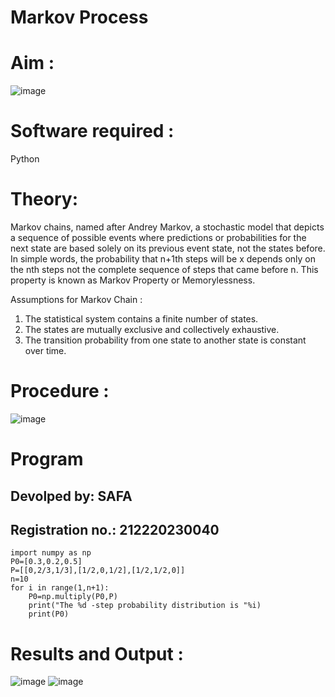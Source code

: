 # Markov Process


# Aim : 

![image](https://user-images.githubusercontent.com/104613195/170176804-7a25305b-c5e3-4b93-8201-8ebbe99765cc.png)

# Software required :  

Python

# Theory:

Markov chains, named after Andrey Markov, a stochastic model that depicts a sequence of possible events where predictions or probabilities for the next state are based solely on its previous event state, not the states before. In simple words, the probability that n+1th steps will be x depends only on the nth steps not the complete sequence of steps that came before n. This property is known as Markov Property or Memorylessness. 

Assumptions for Markov Chain :
1. The statistical system contains a finite number of states.
2. The states are mutually exclusive and collectively exhaustive.
3. The transition probability from one state to another state is constant over time.
# Procedure :

![image](https://user-images.githubusercontent.com/104613195/170175685-c6187523-f268-4a3b-b03d-8bbe62647a57.png)



# Program
## Devolped by: SAFA
## Registration no.: 212220230040
```
import numpy as np
P0=[0.3,0.2,0.5]
P=[[0,2/3,1/3],[1/2,0,1/2],[1/2,1/2,0]]
n=10
for i in range(1,n+1):
    P0=np.multiply(P0,P)
    print("The %d -step probability distribution is "%i)
    print(P0)

```
# Results and Output : 
![image](https://user-images.githubusercontent.com/75234912/170193780-a37dbc1e-b35c-4833-a849-ba1dcc229453.png)
![image](https://user-images.githubusercontent.com/75234912/170193852-3d239434-5ad3-4076-9c50-b602e96f8dd9.png)
